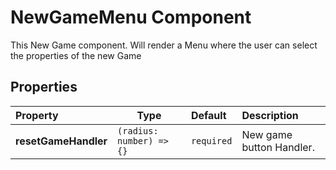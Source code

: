 # NewGameMenu Component

This New Game component. Will render a Menu where the user can select the properties of the new Game

## Properties

| Property             | Type                     | Default    | Description                      |
| :------------------- | ------------------------ | :--------- | :------------------------------- |
| **resetGameHandler** | `(radius: number) => {}` | `required` | New game button Handler.         |
